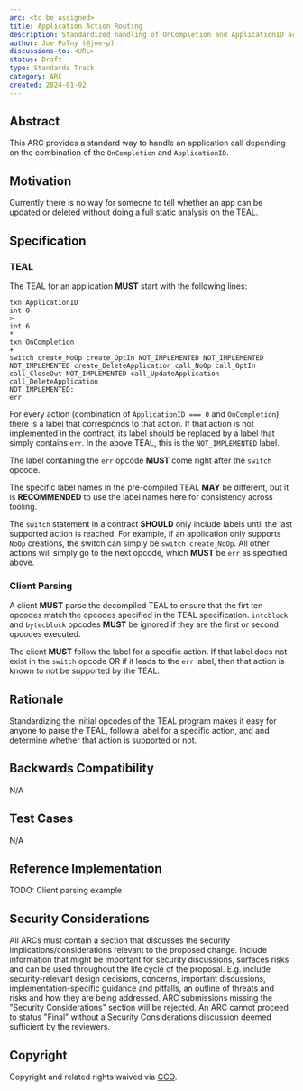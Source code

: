 ```yaml
---
arc: <to be assigned>
title: Application Action Routing
description: Standardized handling of OnCompletion and ApplicationID actions 
author: Joe Polny (@joe-p)
discussions-to: <URL>
status: Draft
type: Standards Track
category: ARC
created: 2024-01-02
---
```


## Abstract
This ARC provides a standard way to handle an application call depending on the combination of the `OnCompletion` and `ApplicationID`.

## Motivation
Currently there is no way for someone to tell whether an app can be updated or deleted without doing a full static analysis on the TEAL.

## Specification

### TEAL
The TEAL for an application **MUST** start with the following lines:

```
txn ApplicationID
int 0
>
int 6
*
txn OnCompletion
+
switch create_NoOp create_OptIn NOT_IMPLEMENTED NOT_IMPLEMENTED NOT_IMPLEMENTED create_DeleteApplication call_NoOp call_OptIn call_CloseOut NOT_IMPLEMENTED call_UpdateApplication call_DeleteApplication
NOT_IMPLEMENTED:
err
```

For every action (combination of `ApplicationID === 0` and `OnCompletion`) there is a label that corresponds to that action. If that action is not implemented in the contract, its label should be replaced by a label that simply contains `err`. In the above TEAL, this is the `NOT_IMPLEMENTED` label.

The label containing the `err` opcode **MUST** come right after the `switch` opcode.

The specific label names in the pre-compiled TEAL **MAY** be different, but it is **RECOMMENDED** to use the label names here for consistency across tooling.

The `switch` statement in a contract **SHOULD** only include labels until the last supported action is reached. For example, if an application only supports `NoOp` creations, the switch can simply be `switch create_NoOp`. All other actions will simply go to the next opcode, which **MUST** be `err` as specified above.

### Client Parsing

A client **MUST** parse the decompiled TEAL to ensure that the firt ten opcodes match the opcodes specified in the TEAL specification. `intcblock` and `bytecblock` opcodes **MUST** be ignored if they are the first or second opcodes executed.

The client **MUST** follow the label for a specific action. If that label does not exist in the `switch` opcode OR if it leads to the `err` label, then that action is known to not be supported by the TEAL.

## Rationale
Standardizing the initial opcodes of the TEAL program makes it easy for anyone to parse the TEAL, follow a label for a specific action, and and determine whether that action is supported or not. 

## Backwards Compatibility
N/A

## Test Cases
N/A

## Reference Implementation
TODO: Client parsing example

## Security Considerations
All ARCs must contain a section that discusses the security implications/considerations relevant to the proposed change. Include information that might be important for security discussions, surfaces risks and can be used throughout the life cycle of the proposal. E.g. include security-relevant design decisions, concerns, important discussions, implementation-specific guidance and pitfalls, an outline of threats and risks and how they are being addressed. ARC submissions missing the "Security Considerations" section will be rejected. An ARC cannot proceed to status "Final" without a Security Considerations discussion deemed sufficient by the reviewers.

## Copyright
Copyright and related rights waived via <a href="https://creativecommons.org/publicdomain/zero/1.0/">CCO</a>.
